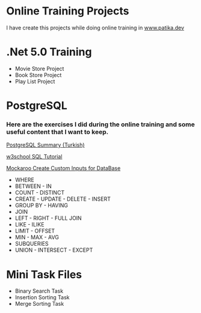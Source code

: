 # Online Training Projects

I have create this projects while doing online training in www.patika.dev

# .Net 5.0 Training
* Movie Store  Project
* Book Store Project
* Play List Project

# PostgreSQL

### Here are the exercises I did during the online training and some useful content that I want to keep.

[PostgreSQL Summary (Turkish)](https://github.com/TheGresta/Online-Training-Projects/files/9478238/PostgreSQL.pdf)

[w3school SQL Tutorial](https://www.w3schools.com/sql/sql_notnull.asp)

[Mockaroo Create Custom Inputs for DataBase](https://www.mockaroo.com/)

* WHERE 
* BETWEEN - IN
* COUNT - DISTINCT
* CREATE - UPDATE - DELETE - INSERT
* GROUP BY - HAVING
* JOIN
* LEFT - RIGHT - FULL JOIN
* LIKE - ILIKE
* LIMIT - OFFSET
* MIN - MAX - AVG
* SUBQUERIES
* UNION - INTERSECT - EXCEPT

# Mini Task Files
* Binary Search Task
* Insertion Sorting Task
* Merge Sorting Task

